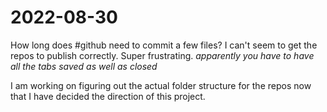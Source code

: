 # 2022-08-30

How long does #github need to commit a few files? I can't seem to get the repos to publish correctly. Super frustrating.
*apparently you have to have all the tabs saved as well as closed*

I am working on figuring out the actual folder structure for the repos now that I have decided the direction of this project.